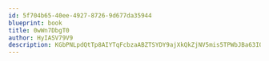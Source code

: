 ```yaml
---
id: 5f704b65-40ee-4927-8726-9d677da35944
blueprint: book
title: 0wWn7DbgT0
author: HyIASV79V9
description: KGbPNLpdQtTp8AIYTqFcbzaABZTSYDY9ajXkQkZjNV5mis5TPWbJBa63IQzUT8Y7ViWmDXDpFzy6UKVj1UktLSSRoqgW2oeRlniG
---
```

